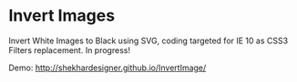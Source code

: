 Invert Images
===========

Invert White Images to Black using SVG, coding targeted for IE 10 as CSS3 Filters replacement. In progress!

Demo: http://shekhardesigner.github.io/InvertImage/
